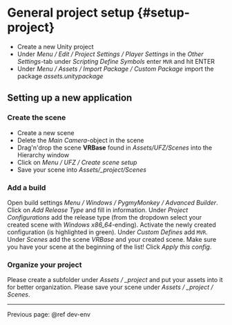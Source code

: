 # General project setup {#setup-project}

- Create a new Unity project
- Under *Menu / Edit / Project Settings / Player Settings* in the *Other Settings*-tab under *Scripting Define Symbols* enter `MVR` and hit ENTER
- Under *Menu / Assets / Import Package / Custom Package* import the package *assets.unitypackage*

## Setting up a new application

### Create the scene

- Create a new scene
- Delete the *Main Camera*-object in the scene
- Drag'n'drop the scene **VRBase** found in *Assets/UFZ/Scenes* into the Hierarchy window
- Click on *Menu / UFZ / Create scene setup*
- Save your scene into *Assets/_project/Scenes*

### Add a build

Open build settings *Menu / Windows / PygmyMonkey / Advanced Builder*. Click on *Add Release Type* and fill in information. Under *Project Configurations* add the release type (from the dropdown select your created scene with *Windows x86_64*-ending). Activate the newly created configuration (is highlighted in green). Under *Custom Defines* add `MVR`. Under *Scenes* add the scene *VRBase* and your created scene. Make sure you have your scene at the beginning of the list! Click *Apply this config*.

### Organize your project

Please create a subfolder under *Assets / _project* and put your assets into it for better organization. Please save your scene under *Assets / _project / Scenes*.

----
Previous page: @ref dev-env
